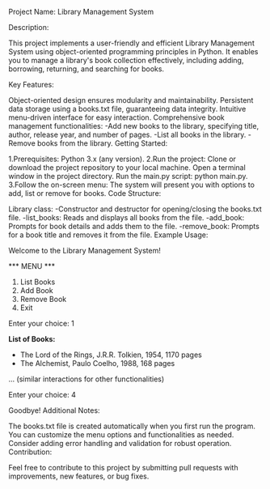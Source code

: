 Project Name: Library Management System

Description:

This project implements a user-friendly and efficient Library Management System using object-oriented programming principles in Python. It enables you to manage a library's book collection effectively, including adding, borrowing, returning, and searching for books.

Key Features:

  Object-oriented design ensures modularity and maintainability.
  Persistent data storage using a books.txt file, guaranteeing data integrity.
  Intuitive menu-driven interface for easy interaction.
  Comprehensive book management functionalities:
    -Add new books to the library, specifying title, author, release year, and number of pages.
    -List all books in the library.
    -Remove books from the library.
Getting Started:

1.Prerequisites: Python 3.x (any version).
2.Run the project:
  Clone or download the project repository to your local machine.
  Open a terminal window in the project directory.
  Run the main.py script: python main.py.
3.Follow the on-screen menu: The system will present you with options to add, list or remove for books.
Code Structure:

Library class:
  -Constructor and destructor for opening/closing the books.txt file.
  -list_books: Reads and displays all books from the file.
  -add_book: Prompts for book details and adds them to the file.
  -remove_book: Prompts for a book title and removes it from the file.
Example Usage:

Welcome to the Library Management System!

*** MENU ***
1) List Books
2) Add Book
3) Remove Book
4) Exit

Enter your choice: 1

**List of Books:**

- The Lord of the Rings, J.R.R. Tolkien, 1954, 1170 pages
- The Alchemist, Paulo Coelho, 1988, 168 pages

... (similar interactions for other functionalities)

Enter your choice: 4

Goodbye!
Additional Notes:

The books.txt file is created automatically when you first run the program.
You can customize the menu options and functionalities as needed.
Consider adding error handling and validation for robust operation.
Contribution:

Feel free to contribute to this project by submitting pull requests with improvements, new features, or bug fixes.

